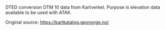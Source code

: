 DTED conversion DTM 10 data from Kartverket.
Purpose is elevation data available to be used with ATAK. 

Original source:
https://kartkatalog.geonorge.no/
